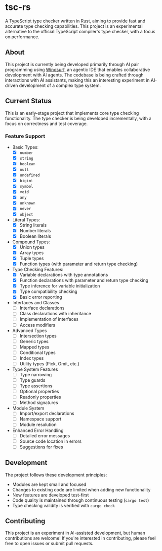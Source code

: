 # tsc-rs

A TypeScript type checker written in Rust, aiming to provide fast and accurate type checking capabilities. This project is an experimental alternative to the official TypeScript compiler's type checker, with a focus on performance.

## About

This project is currently being developed primarily through AI pair programming using [Windsurf](https://www.codeium.com/windsurf), an agentic IDE that enables collaborative development with AI agents. The codebase is being crafted through interactions with AI assistants, making this an interesting experiment in AI-driven development of a complex type system.

## Current Status

This is an early-stage project that implements core type checking functionality. The type checker is being developed incrementally, with a focus on correctness and test coverage.

### Feature Support

- Basic Types:
  - [x] `number`
  - [x] `string`
  - [x] `boolean`
  - [x] `null`
  - [x] `undefined`
  - [x] `bigint`
  - [x] `symbol`
  - [x] `void`
  - [x] `any`
  - [x] `unknown`
  - [x] `never`
  - [x] `object`

- Literal Types:
  - [x] String literals
  - [x] Number literals
  - [x] Boolean literals

- Compound Types:
  - [x] Union types
  - [x] Array types
  - [x] Tuple types
  - [x] Function types (with parameter and return type checking)

- Type Checking Features:
  - [x] Variable declarations with type annotations
  - [x] Function declarations with parameter and return type checking
  - [x] Type inference for variable initialization
  - [x] Type compatibility checking
  - [x] Basic error reporting

- Interfaces and Classes
  - [ ] Interface declarations
  - [ ] Class declarations with inheritance
  - [ ] Implementation of interfaces
  - [ ] Access modifiers

- Advanced Types
  - [ ] Intersection types
  - [ ] Generic types
  - [ ] Mapped types
  - [ ] Conditional types
  - [ ] Index types
  - [ ] Utility types (Pick, Omit, etc.)

- Type System Features
  - [ ] Type narrowing
  - [ ] Type guards
  - [ ] Type assertions
  - [ ] Optional properties
  - [ ] Readonly properties
  - [ ] Method signatures

- Module System
  - [ ] Import/export declarations
  - [ ] Namespace support
  - [ ] Module resolution

- Enhanced Error Handling
  - [ ] Detailed error messages
  - [ ] Source code location in errors
  - [ ] Suggestions for fixes

## Development

The project follows these development principles:
- Modules are kept small and focused
- Changes to existing code are limited when adding new functionality
- New features are developed test-first
- Code quality is maintained through continuous testing (`cargo test`)
- Type checking validity is verified with `cargo check`

## Contributing

This project is an experiment in AI-assisted development, but human contributions are welcome! If you're interested in contributing, please feel free to open issues or submit pull requests.
